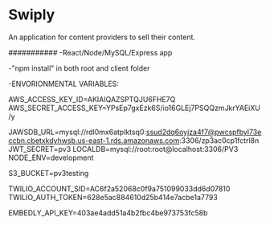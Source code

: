 # Swiply
An application for content providers to sell their content.

###########
-React/Node/MySQL/Express app

-"npm install" in both root and client folder


-ENVORIONMENTAL VARIABLES:

AWS_ACCESS_KEY_ID=AKIAIQAZSPTQJU6FHE7Q
AWS_SECRET_ACCESS_KEY=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

JAWSDB_URL=mysql://rdl0mx6atplktsq0:ssud2dq6oyjza4f7@pwcspfbyl73eccbn.cbetxkdyhwsb.us-east-1.rds.amazonaws.com:3306/zp3ac0cp1fctrl8n
JWT_SECRET=pv3
LOCALDB=mysql://root:root@localhost:3306/PV3
NODE_ENV=development

S3_BUCKET=pv3testing

TWILIO_ACCOUNT_SID=AC6f2a52068c0f9a751099033dd6d07810
TWILIO_AUTH_TOKEN=628e5ac884610d25b414e7acbe1a7793

EMBEDLY_API_KEY=403ae4add51a4b2fbc4be973753fc58b
